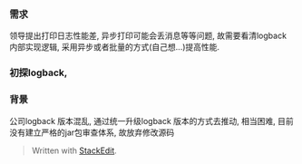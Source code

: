 ### 需求
领导提出打印日志性能差, 异步打印可能会丢消息等等问题, 故需要看清logback 内部实现逻辑, 采用异步或者批量的方式(自己想...)提高性能.

### 初探logback,  
### 背景
公司logback 版本混乱, 通过统一升级logback 版本的方式去推动, 相当困难, 目前没有建立严格的jar包审查体系, 故放弃修改源码



> Written with [StackEdit](https://stackedit.io/).
<!--stackedit_data:
eyJoaXN0b3J5IjpbLTIyMjYxMTU3N119
-->